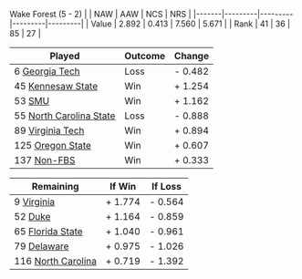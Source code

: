 Wake Forest (5 - 2)
|       |   NAW   |   AAW   |   NCS   |   NRS   |
|-------|---------|---------|---------|---------|
| Value |   2.892 |   0.413 |   7.560 |   5.671 |
| Rank  |      41 |      36 |      85 |      27 |

| Played                    | Outcome    |  Change  |
|---------------------------|------------|----------|
|   6 [Georgia Tech          ](GeorgiaTech.md)| Loss       | -  0.482 |
|  45 [Kennesaw State        ](KennesawState.md)| Win        | +  1.254 |
|  53 [SMU                   ](SMU.md)| Win        | +  1.162 |
|  55 [North Carolina State  ](NorthCarolinaState.md)| Loss       | -  0.888 |
|  89 [Virginia Tech         ](VirginiaTech.md)| Win        | +  0.894 |
| 125 [Oregon State          ](OregonState.md)| Win        | +  0.607 |
| 137 [Non-FBS               ](NonFBS.md)| Win        | +  0.333 |

| Remaining                 |  If Win  |  If Loss |
|---------------------------|----------|----------|
|   9 [Virginia              ](Virginia.md)| +  1.774 | -  0.564 |
|  52 [Duke                  ](Duke.md)| +  1.164 | -  0.859 |
|  65 [Florida State         ](FloridaState.md)| +  1.040 | -  0.961 |
|  79 [Delaware              ](Delaware.md)| +  0.975 | -  1.026 |
| 116 [North Carolina        ](NorthCarolina.md)| +  0.719 | -  1.392 |

